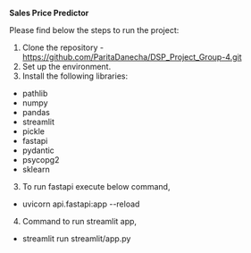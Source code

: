 **Sales Price Predictor**

Please find below the steps to run the project:

1. Clone the repository - https://github.com/ParitaDanecha/DSP_Project_Group-4.git
2. Set up the environment.
3. Install the following libraries:
  - pathlib
  - numpy
  - pandas
  - streamlit
  - pickle
  - fastapi
  - pydantic
  - psycopg2
  - sklearn

3. To run fastapi execute below command,
- uvicorn api.fastapi:app --reload

4. Command to run streamlit app,
- streamlit run streamlit/app.py 
